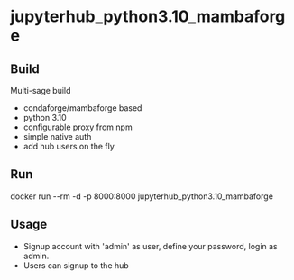 # jupyterhub_python3.10_mambaforge   

## Build
Multi-sage build
- condaforge/mambaforge based   
- python 3.10
- configurable proxy from npm
- simple native auth
- add hub users on the fly

## Run

docker run --rm -d -p 8000:8000 jupyterhub_python3.10_mambaforge

## Usage

- Signup account with 'admin' as user, define your password, login as admin.
- Users can signup to the hub

